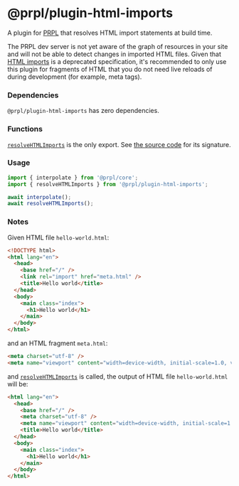 # @prpl/plugin-html-imports

A plugin for [PRPL](https://github.com/tyhopp/prpl) that resolves HTML import statements at build time.

The PRPL dev server is not yet aware of the graph of resources in your site and will not be able to detect changes in imported HTML files. Given that [HTML imports](https://caniuse.com/?search=html%20import) is a deprecated specification, it's recommended to only use this plugin for fragments of HTML that you do not need live reloads of during development (for example, meta tags).

### Dependencies

`@prpl/plugin-html-imports` has zero dependencies.

### Functions

[`resolveHTMLImports`](https://github.com/tyhopp/prpl/tree/main/packages/plugin-html-imports/src/index.ts) is the only export. See [the source code](https://github.com/tyhopp/prpl/tree/main/packages/plugin-html-imports/src/index.ts) for its signature.

### Usage

```javascript
import { interpolate } from '@prpl/core';
import { resolveHTMLImports } from '@prpl/plugin-html-imports';

await interpolate();
await resolveHTMLImports();
```

### Notes

Given HTML file `hello-world.html`:

```html
<!DOCTYPE html>
<html lang="en">
  <head>
    <base href="/" />
    <link rel="import" href="meta.html" />
    <title>Hello world</title>
  </head>
  <body>
    <main class="index">
      <h1>Hello world</h1>
    </main>
  </body>
</html>
```

and an HTML fragment `meta.html`:

```html
<meta charset="utf-8" />
<meta name="viewport" content="width=device-width, initial-scale=1.0, viewport-fit=cover" />
```

and [`resolveHTMLImports`](https://github.com/tyhopp/prpl/tree/main/packages/plugin-html-imports/src/index.ts) is called, the output of HTML file `hello-world.html` will be:

```html
<html lang="en">
  <head>
    <base href="/" />
    <meta charset="utf-8" />
    <meta name="viewport" content="width=device-width, initial-scale=1.0, viewport-fit=cover" />
    <title>Hello world</title>
  </head>
  <body>
    <main class="index">
      <h1>Hello world</h1>
    </main>
  </body>
</html>
```